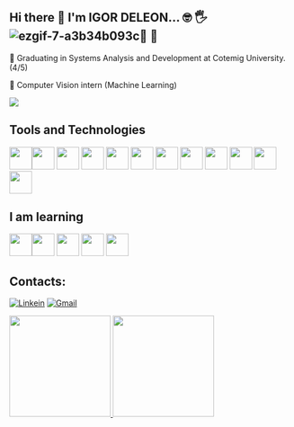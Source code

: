 ## Hi there 👋 I'm IGOR DELEON... 🤓 🖐️  ![ezgif-7-a3b34b093c](https://user-images.githubusercontent.com/96500247/154554359-05950fd7-1f7f-4ae6-9d3b-0b094bd12137.gif)👋 🌈

🔭 Graduating in Systems Analysis and Development at Cotemig University. (4/5)

🌱 Computer Vision intern (Machine Learning)

<img src="https://media.tenor.com/bCfpwMjfAi0AAAAC/cat-typing.gif">


## Tools and Technologies

<img src="https://cdn.jsdelivr.net/gh/devicons/devicon/icons/python/python-original.svg" width="40" height="40"/><img src="https://cdn.jsdelivr.net/gh/devicons/devicon/icons/html5/html5-original.svg" width="40" height="40"/>
<img src="https://cdn.jsdelivr.net/gh/devicons/devicon/icons/github/github-original.svg" width="40" height="40"/>
<img src="https://cdn.jsdelivr.net/gh/devicons/devicon/icons/googlecloud/googlecloud-original.svg" width="40" height="40"/>
<img src="https://cdn.jsdelivr.net/gh/devicons/devicon/icons/canva/canva-original.svg" width="40" height="40"/>
<img src="https://cdn.jsdelivr.net/gh/devicons/devicon/icons/vscode/vscode-original.svg" width="40" height="40"/>
<img src="https://cdn.jsdelivr.net/gh/devicons/devicon/icons/linux/linux-original.svg" width="40" height="40"/>
<img src="https://cdn.jsdelivr.net/gh/devicons/devicon/icons/figma/figma-original.svg" width="40" height="40"/>
<img src="https://cdn.jsdelivr.net/gh/devicons/devicon/icons/jupyter/jupyter-original.svg" width="40" height="40"/>
<img src="https://cdn.jsdelivr.net/gh/devicons/devicon/icons/photoshop/photoshop-plain.svg" width="40" height="40"/>
<img src="https://cdn.jsdelivr.net/gh/devicons/devicon/icons/css3/css3-original.svg" width="40" height="40"/>
<img src="https://www.sublimehq.com/images/sublime_text.png" width="40" height="40"/>


## I am learning
<img src="https://cdn.jsdelivr.net/gh/devicons/devicon/icons/tensorflow/tensorflow-original.svg" width="40" height="40"/><img src="https://cdn.jsdelivr.net/gh/devicons/devicon/icons/azure/azure-original.svg" width="40" height="40"/> <img src="https://cdn.jsdelivr.net/gh/devicons/devicon/icons/gitlab/gitlab-original.svg" width="40" height="40"/>
<img src="https://cwiki.apache.org/confluence/download/attachments/145723561/airflow_64x64_emoji_transparent.png?api=v2" width="40" height="40"/>
<img src="https://cdn.jsdelivr.net/gh/devicons/devicon/icons/pandas/pandas-original.svg" width="40" height="40"/>



## Contacts:
[![Linkein](https://img.shields.io/badge/LinkedIn-0077B5?style=for-the-badge&logo=linkedin&logoColor=white
)](https://www.linkedin.com/in/igor-deleon/)
[![Gmail](https://img.shields.io/badge/Gmail-D14836?style=for-the-badge&logo=gmail&logoColor=white)](ziguh2229@gmail.com)


<div>
<a href="https://github.com/seu-usuário-aqui">
<img height="180em" src="https://github-readme-stats.vercel.app/api/top-langs/?username=ziguuh&layout=compact&langs_count=7&theme=dracula"/>
<img height="180em" src="https://github-readme-stats.vercel.app/api?username=ziguuh&show_icons=true&theme=dracula&include_all_commits=true&count_private=true"/>
</div>
  
  
